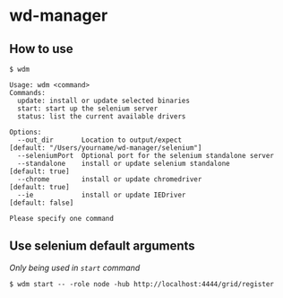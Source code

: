 wd-manager
==========

## How to use

```
$ wdm

Usage: wdm <command>
Commands:
  update: install or update selected binaries
  start: start up the selenium server
  status: list the current available drivers

Options:
  --out_dir       Location to output/expect                         [default: "/Users/yourname/wd-manager/selenium"]
  --seleniumPort  Optional port for the selenium standalone server
  --standalone    install or update selenium standalone             [default: true]
  --chrome        install or update chromedriver                    [default: true]
  --ie            install or update IEDriver                        [default: false]

Please specify one command
```

## Use selenium default arguments

_Only being used in `start` command_

```
$ wdm start -- -role node -hub http://localhost:4444/grid/register
```
